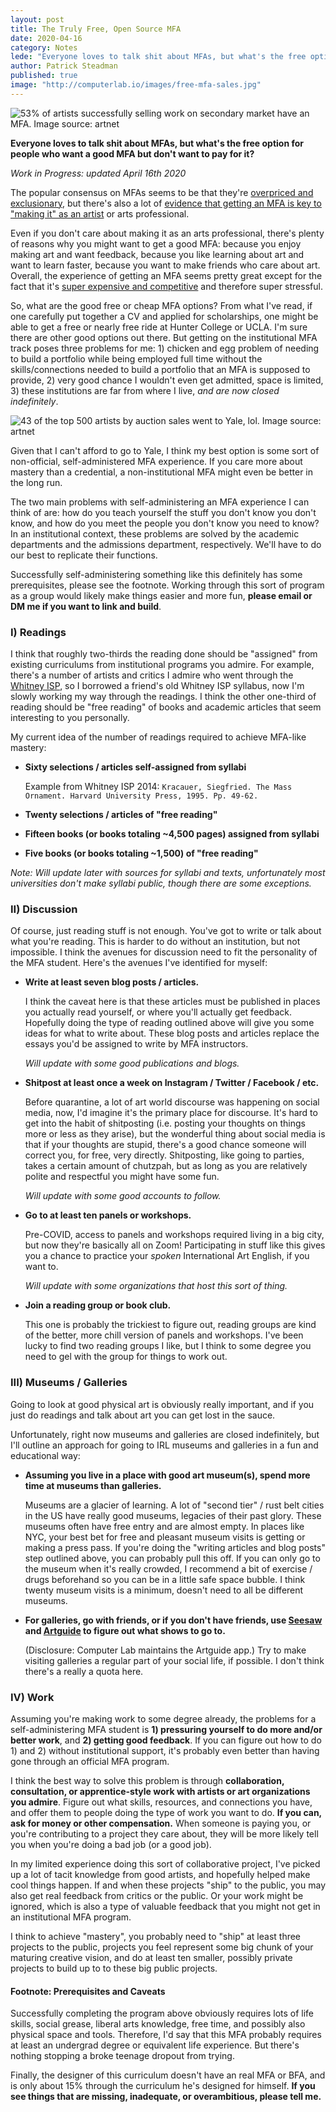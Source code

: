```yaml
---
layout: post
title: The Truly Free, Open Source MFA
date: 2020-04-16
category: Notes
lede: "Everyone loves to talk shit about MFAs, but what's the free option for people who want a good MFA but don't want to pay for it?"
author: Patrick Steadman
published: true
image: "http://computerlab.io/images/free-mfa-sales.jpg"
---
```



![53% of artists successfully selling work on secondary market have an MFA. Image source: artnet](/images/free-mfa-sales.jpg)

__Everyone loves to talk shit about MFAs, but what's the free option for people
who want a good MFA but don't want to pay for it?__

*Work in Progress: updated April 16th 2020*

The popular consensus on MFAs seems to be that they're [overpriced and
exclusionary](http://bfamfaphd.com/#topic-reports), but there's also a lot of
[evidence that getting an MFA is key to "making it" as an
artist](https://news.artnet.com/art-world/mfa-degree-successful-artists-620891)
or arts professional. 

Even if you don't care about making it as an arts professional, there's plenty
of reasons why you might want to get a good MFA: because you enjoy making art
and want feedback, because you like learning about art and want to learn faster,
because you want to make friends who care about art. Overall, the experience of
getting an MFA seems pretty great except for the fact that it's [super expensive
and
competitive](https://www.vulture.com/2013/12/saltz-on-the-trouble-with-the-mfa.html)
and therefore super stressful.

So, what are the good free or cheap MFA options? From what I've read, if one
carefully put together a CV and applied for scholarships, one might be able to
get a free or nearly free ride at Hunter College or UCLA. I'm sure there are
other good options out there. But getting on the institutional MFA track poses
three problems for me: 1) chicken and egg problem of needing to build a portfolio
while being employed full time without the skills/connections needed to build a
portfolio that an MFA is supposed to provide, 2) very good chance I wouldn't
even get admitted, space is limited, 3) these institutions are far from where I
live, *and are now closed indefinitely*.

![43 of the top 500 artists by auction sales went to Yale, lol. Image source: artnet](/images/free-mfa-yale.jpg)

Given that I can't afford to go to Yale, I think my best option is
some sort of non-official, self-administered MFA experience. If you care more
about mastery than a credential, a non-institutional MFA might even be
better in the long run.

The two main problems with self-administering an MFA experience I can think of
are: how do you teach yourself the stuff you don't know you don't know, and how
do you meet the people you don't know you need to know? In an institutional
context, these problems are solved by the academic departments and the
admissions department, respectively. We'll have to do our best to replicate
their functions. 

Successfully self-administering something like this definitely has some
prerequisites, please see the footnote. Working through this sort of program as
a group would likely make things easier and more fun, __please email or DM me if
you want to link and build__.

### I) Readings

I think that roughly two-thirds the reading done should be "assigned" from
existing curriculums from institutional programs you admire. For example,
there's a number of artists and critics I admire who went through the [Whitney
ISP](https://whitney.org/collection/research/isp), so I borrowed a friend's old
Whitney ISP syllabus, now I'm slowly working my way through the readings. I
think the other one-third of reading should be "free reading" of books and
academic articles that seem interesting to you personally.

My current idea of the number of readings required to achieve MFA-like mastery:

- __Sixty selections / articles self-assigned from syllabi__

  Example from Whitney ISP 2014: `Kracauer, Siegfried. The Mass Ornament. Harvard University Press, 1995. Pp. 49-62.`

- __Twenty selections / articles of "free reading"__

- __Fifteen books (or books totaling ~4,500 pages) assigned from syllabi__

- __Five books (or books totaling ~1,500) of "free reading"__

*Note: Will update later with sources for syllabi and texts, unfortunately most
universities don't make syllabi public, though there are some exceptions.*

### II) Discussion

Of course, just reading stuff is not enough. You've got to write or talk about
what you're reading. This is harder to do without an institution, but not
impossible.  I think the avenues for discussion need to fit the personality of
the MFA student. Here's the avenues I've identified for myself:

- __Write at least seven blog posts / articles.__ 

  I think the caveat here is that these articles must be published in places you
  actually read yourself, or where you'll actually get feedback. Hopefully doing
  the type of reading outlined above will give you some ideas for what to write
  about. These blog posts and articles replace the essays you'd be assigned to
  write by MFA instructors.

  *Will update with some good publications and blogs.*

- __Shitpost at least once a week on Instagram / Twitter / Facebook / etc.__ 

  Before quarantine, a lot of art world discourse was happening on social media,
  now, I'd imagine it's the primary place for discourse. It's hard to get into
  the habit of shitposting (i.e.  posting your thoughts on things more or less
  as they arise), but the wonderful thing about social media is that if your
  thoughts are stupid, there's a good chance someone will correct you, for free,
  very directly. Shitposting, like going to parties, takes a certain amount of
  chutzpah, but as long as you are relatively polite and respectful you might
  have some fun.

  *Will update with some good accounts to follow.*

- __Go to at least ten panels or workshops.__ 

  Pre-COVID, access to panels and workshops required living in a big city, but
  now they're basically all on Zoom!  Participating in stuff like this gives you
  a chance to practice your *spoken* International Art English, if you want to.

  *Will update with some organizations that host this sort of thing.*

- __Join a reading group or book club.__ 

  This one is probably the trickiest to figure out, reading groups are kind of
  the better, more chill version of panels and workshops. I've been lucky to find
  two reading groups I like, but I think to some degree you need to gel with the
  group for things to work out.

### III) Museums / Galleries

Going to look at good physical art is obviously really important, and if
you just do readings and talk about art you can get lost in the sauce.

Unfortunately, right now museums and galleries are closed indefinitely, but I'll
outline an approach for going to IRL museums and galleries in a fun and
educational way:

- __Assuming you live in a place with good art museum(s), spend more time at
  museums than galleries.__ 

  Museums are a glacier of learning. A lot of "second tier" / rust belt cities
  in the US have really good museums, legacies of their past glory. These museums
  often have free entry and are almost empty. In places like NYC, your best bet
  for free and pleasant museum visits is getting or making a press pass. If
  you're doing the "writing articles and blog posts" step outlined above, you can
  probably pull this off.  If you can only go to the museum when it's really
  crowded, I recommend a bit of exercise / drugs beforehand so you can be in a
  little safe space bubble. I think twenty museum visits is a minimum, doesn't
  need to all be different museums.

- __For galleries, go with friends, or if you don't have friends, use
  [Seesaw](https://apps.apple.com/us/app/see-saw-gallery-guide/id791643418) and
  [Artguide](https://apps.apple.com/us/app/artguide/id508043725) to figure out
  what shows to go to.__ 

  (Disclosure: Computer Lab maintains the Artguide app.) Try to make visiting
  galleries a regular part of your social life, if possible. I don't think
  there's a really a quota here.

### IV) Work

Assuming you're making work to some degree already, the problems for a
self-administering MFA student is __1) pressuring yourself to do more and/or
better work__, and __2) getting good feedback__. If you can figure out how to do 1)
and 2) without institutional support, it's probably even better than having gone
through an official MFA program. 

I think the best way to solve this problem is through __collaboration,
consultation, or apprentice-style work with artists or art organizations you
admire__. Figure out what skills, resources, and connections you have, and offer
them to people doing the type of work you want to do. __If you can, ask for money
or other compensation.__ When someone is paying you, or you're contributing to a
project they care about, they will be more likely tell you when you're doing a
bad job (or a good job).

In my limited experience doing this sort of collaborative project, I've picked
up a lot of tacit knowledge from good artists, and hopefully helped make cool
things happen. If and when these projects "ship" to the public, you may also get
real feedback from critics or the public. Or your work might be ignored, which
is also a type of valuable feedback that you might not get in an institutional
MFA program.

I think to achieve "mastery", you probably need to "ship" at least three
projects to the public, projects you feel represent some big chunk of your
maturing creative vision, and do at least ten smaller, possibly private projects
to build up to to these big public projects.

#### Footnote: Prerequisites and Caveats

Successfully completing the program above obviously requires lots of life
skills, social grease, liberal arts knowledge, free time, and possibly also
physical space and tools. Therefore, I'd say that this MFA probably requires at
least an undergrad degree or equivalent life experience. But there's nothing
stopping a broke teenage dropout from trying.

Finally, the designer of this curriculum doesn't have an real MFA or BFA, and is
only about 15% through the curriculum he's designed for himself. __If you see
things that are missing, inadequate, or overambitious, please tell me.__

